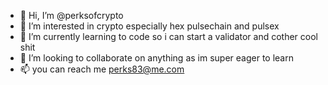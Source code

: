 - 👋 Hi, I’m @perksofcrypto
- 👀 I’m interested in crypto especially hex pulsechain and pulsex
- 🌱 I’m currently learning to code so i can start a validator and cother cool shit
- 💞️ I’m looking to collaborate on anything as im super eager to learn 
- 📫 you can reach me perks83@me.com

<!---
perksofcrypto/perksofcrypto is a ✨ special ✨ repository because its `README.md` (this file) appears on your GitHub profile.
You can click the Preview link to take a look at your changes.
--->
